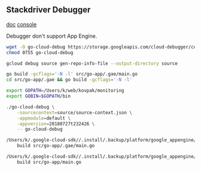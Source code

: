 Stackdriver Debugger
-

[doc](https://cloud.google.com/debugger/docs)
[console](https://console.cloud.google.com/debug)

Debugger don't support App Engine.

````bash
wget -O go-cloud-debug https://storage.googleapis.com/cloud-debugger/compute-go/go-cloud-debug
chmod 0755 go-cloud-debug

gcloud debug source gen-repo-info-file --output-directory source

go build -gcflags='-N -l' src/go-app/.gae/main.go
cd src/go-app/.gae && go build -gcflags='-N -l'

export GOPATH=/Users/k/web/kovpak/monitoring
export GOBIN=$GOPATH/bin

./go-cloud-debug \
    -sourcecontext=source/source-context.json \
    -appmodule=default \
    -appversion=20180727t232426 \
    -- go-cloud-debug

/Users/k/.google-cloud-sdk//.install/.backup/platform/google_appengine/goroot-1.9/bin/goapp \
    build src/go-app/.gae/main.go

````

````bash
/Users/k/.google-cloud-sdk//.install/.backup/platform/google_appengine/goroot-1.9/bin/goapp \
    build src/go-app/main.go

````
